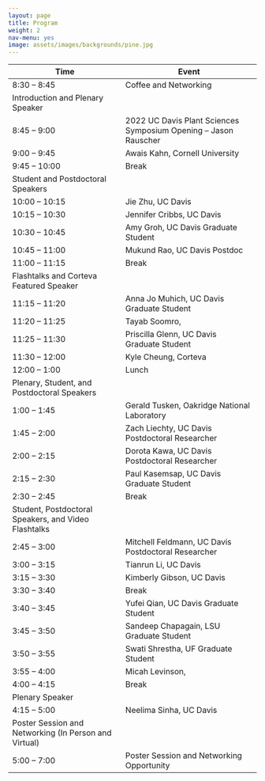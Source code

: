 ```yaml
---
layout: page
title: Program
weight: 2
nav-menu: yes
image: assets/images/backgrounds/pine.jpg
---
```


|     Time                                                             |     Event                                                              |
|----------------------------------------------------------------------|------------------------------------------------------------------------|
|     8:30 – 8:45                                                      |     Coffee and Networking                                              |
|                    Introduction and Plenary Speaker                  |                                                                        |
|     8:45 – 9:00                                                      |     2022 UC Davis Plant Sciences Symposium Opening – Jason Rauscher    |
|     9:00 – 9:45                                                      |     Awais Kahn, Cornell University                                     |
|     9:45 – 10:00                                                     |     Break                                                              |
|                   Student and Postdoctoral Speakers                  |                                                                        |
|     10:00 – 10:15                                                    |     Jie Zhu, UC Davis                                                  |
|     10:15 – 10:30                                                    |     Jennifer Cribbs, UC Davis                                          |
|     10:30 – 10:45                                                    |     Amy Groh, UC Davis Graduate   Student                              |
|     10:45 – 11:00                                                    |     Mukund Rao, UC Davis Postdoc                                       |
|     11:00 – 11:15                                                    |     Break                                                              |
|               Flashtalks and Corteva Featured Speaker                |                                                                        |
|     11:15 – 11:20                                                    |     Anna Jo Muhich, UC Davis   Graduate Student                        |
|     11:20 – 11:25                                                    |     Tayab Soomro,                                                      |
|     11:25 – 11:30                                                    |     Priscilla Glenn, UC Davis   Graduate Student                       |
|     11:30 – 12:00                                                    |     Kyle Cheung, Corteva                                               |
|     12:00 – 1:00                                                     |     Lunch                                                              |
|              Plenary, Student, and Postdoctoral Speakers             |                                                                        |
|     1:00 – 1:45                                                      |     Gerald Tusken, Oakridge   National Laboratory                      |
|     1:45 – 2:00                                                      |     Zach Liechty, UC Davis   Postdoctoral Researcher                   |
|     2:00 – 2:15                                                      |     Dorota Kawa, UC Davis   Postdoctoral Researcher                    |
|     2:15 – 2:30                                                      |     Paul Kasemsap, UC Davis Graduate   Student                         |
|     2:30 – 2:45                                                      |     Break                                                              |
|       Student, Postdoctoral Speakers, and Video Flashtalks           |                                                                        |
|     2:45 – 3:00                                                      |     Mitchell Feldmann, UC Davis   Postdoctoral Researcher              |
|     3:00 – 3:15                                                      |     Tianrun Li, UC Davis                                               |
|     3:15 – 3:30                                                      |     Kimberly Gibson, UC Davis                                          |
|     3:30 – 3:40                                                      |     Break                                                              |
|     3:40 – 3:45                                                      |     Yufei Qian, UC Davis Graduate   Student                            |
|     3:45 – 3:50                                                      |     Sandeep Chapagain, LSU Graduate   Student                          |
|     3:50 – 3:55                                                      |     Swati Shrestha, UF Graduate   Student                              |
|     3:55 – 4:00                                                      |     Micah Levinson,                                                    |
|     4:00 – 4:15                                                      |     Break                                                              |
|                            Plenary Speaker                           |                                                                        |
|     4:15 – 5:00                                                      |     Neelima Sinha, UC Davis                                            |
|          Poster Session and Networking (In Person and Virtual)       |                                                                        |
|     5:00 – 7:00                                                      |     Poster Session and Networking   Opportunity                        |
